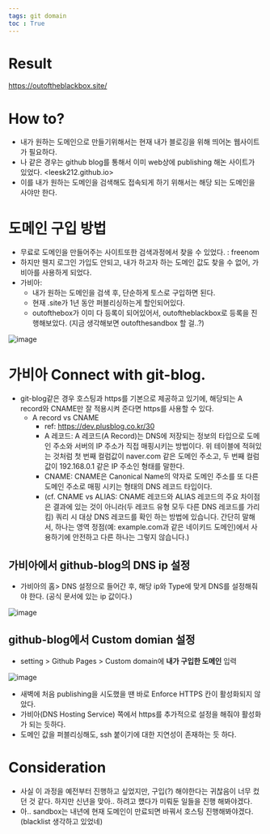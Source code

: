 ```yaml
---
tags: git domain
toc : True
---
```


# Result
<https://outoftheblackbox.site/>

# How to?
* 내가 원하는 도메인으로 만들기위해서는 현재 내가 블로깅을 위해 띄어논 웹사이트가 필요하다.
* 나 같은 경우는 github blog를 통해서 이미 web상에 publishing 해논 사이트가 있었다. <leesk212.github.io>
* 이를 내가 원하는 도메인을 검색해도 접속되게 하기 위해서는 해당 되는 도메인을 사야만 한다.

# 도메인 구입 방법
* 무료로 도메인을 만들어주는 사이트또한 검색과정에서 찾을 수 있었다. : freenom
* 하지만 웬지 로그인 가입도 안되고, 내가 하고자 하는 도메인 값도 찾을 수 없어, 가비아를 사용하게 되었다.
* 가비아: 
  * 내가 원하는 도메인을 검색 후, 단순하게 토스로 구입하면 된다.
  * 현재 .site가 1년 동안 퍼블리싱하는게 할인되어있다.
  * outofthebox가 이미 다 등록이 되어있어서, outoftheblackbox로 등록을 진행해보았다. (지금 생각해보면 outofthesandbox 할 걸..?)

![image](https://user-images.githubusercontent.com/67637935/147894426-9e462542-9d4d-4cd1-b9a2-4b196b957564.png)

# 가비아 Connect with git-blog.
* git-blog같은 경우 호스팅과 https를 기본으로 제공하고 있기에, 해당되는 A record와 CNAME만 잘 적용시켜 준다면 https를 사용할 수 있다.
  * A record vs CNAME
    * ref: <https://dev.plusblog.co.kr/30>
    * A 레코드:  A 레코드(A Record)는 DNS에 저장되는 정보의 타입으로 도메인 주소와 서버의 IP 주소가 직접 매핑시키는 방법이다. 위 테이블에 적혀있는 것처럼 첫 번째 컬럼값이 naver.com 같은 도메인 주소고, 두 번째 컬럼 값이 192.168.0.1 같은 IP 주소인 형태를 말한다. 
    * CNAME: CNAME은 Canonical Name의 약자로 도메인 주소를 또 다른 도메인 주소로 매핑 시키는 형태의 DNS 레코드 타입이다.
    * (cf. CNAME vs ALIAS: CNAME 레코드와 ALIAS 레코드의 주요 차이점은 결과에 있는 것이 아니라(두 레코드 유형 모두 다른 DNS 레코드를 가리킴) 쿼리 시 대상 DNS 레코드를 확인 하는 방법에 있습니다. 간단히 말해서, 하나는 영역 정점(예: example.com과 같은 네이키드 도메인)에서 사용하기에 안전하고 다른 하나는 그렇지 않습니다.)

## 가비아에서 github-blog의 DNS ip 설정
* 가비아의 홈> DNS 설정으로 들어간 후, 해당 ip와 Type에 맞게 DNS를 설정해줘야 한다. (공식 문서에 있는 ip 값이다.)

![image](https://user-images.githubusercontent.com/67637935/147894563-b884bbe0-c88e-4de8-9750-f54293f981c3.png)

## github-blog에서 Custom domian 설정
* setting > Github Pages > Custom domain에 __내가 구입한 도메인__ 입력

![image](https://user-images.githubusercontent.com/67637935/147894598-0c57da18-0a4e-44b5-8ca9-05f2f9b6255e.png)

* 새벽에 처음 publishing을 시도했을 땐 바로 Enforce HTTPS 칸이 활성화되지 않았다.
* 가비아(DNS Hosting Service) 쪽에서 https를 추가적으로 설정을 해줘야 활성화가 되는 듯하다. 
* 도메인 값을 퍼블리싱해도, ssh 붙이기에 대한 지연성이 존재하는 듯 하다.

# Consideration
* 사실 이 과정을 예전부터 진행하고 싶었지만, 구입(?) 해야한다는 귀찮음이 너무 컸던 것 같다. 하지만 신년을 맞아.. 하려고 헀다가 미뤄둔 일들을 진행 해봐야겠다.
* 아.. sandbox는 내년에 현재 도메인이 만료되면 바꿔서 호스팅 진행해봐야겠다. (blacklist 생각하고 있었네)
